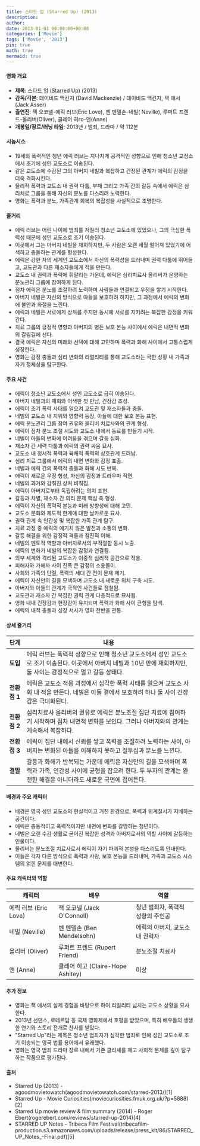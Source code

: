 ```yaml
---
title: 스타드 업 (Starred Up) (2013)
description: 
author: 
date: 2013-01-01 00:00:00+00:00
categories: ['Movie']
tags: ['Movie', '2013']
pin: true
math: true
mermaid: true
---
```

#### 영화 개요

- **제목**: 스타드 업 (Starred Up) (2013)  
- **감독/각본**: 데이비드 맥킨지 (David Mackenzie) / 데이비드 맥킨지, 잭 애서(Jack Asser)  
- **출연진**: 잭 오코넬-에릭 러브(Eric Love), 벤 멘델손-네빌( Neville), 루퍼트 프렌드-올리버(Oliver), 클레어 히го-앤(Anne)  
- **개봉일/장르/러닝 타임**: 2013년 / 범죄, 드라마 / 약 112분  

#### 시놉시스

- 19세의 폭력적인 청년 에릭 러브는 지나치게 공격적인 성향으로 인해 청소년 교정소에서 조기에 성인 교도소로 이송된다.  
- 같은 교도소에 수감된 그의 아버지 네빌과 복잡하고 긴장된 관계가 에릭의 감정을 더욱 격화시킨다.  
- 물리적 폭력과 교도소 내 권력 다툼, 부패 그리고 가족 간의 갈등 속에서 에릭은 심리치료 그룹을 통해 자신의 분노를 다스리려 노력한다.  
- 영화는 폭력과 분노, 가족관계 회복의 복잡성을 사실적으로 조명한다.

#### 줄거리

- 에릭 러브는 어린 나이에 범죄를 저질러 청소년 교도소에 있었으나, 그의 극심한 폭력성 때문에 성인 교도소로 조기 이송된다.  
- 이곳에서 그는 아버지 네빌을 재회하지만, 두 사람은 오랜 세월 떨어져 있었기에 어색하고 충돌하는 관계를 형성한다.  
- 에릭은 강한 자의 세계인 교도소에서 자신의 폭력성을 드러내며 권력 다툼에 뛰어들고, 교도관과 다른 재소자들에게 적을 만든다.  
- 교도소 내 권력과 폭력에 휘말리는 가운데, 에릭은 심리치료사 올리버가 운영하는 분노관리 그룹에 참여하게 된다.  
- 점차 에릭은 분노를 조절하려 노력하며 사람들과 연결되고 우정을 쌓기 시작한다.  
- 아버지 네빌은 자신의 방식으로 아들을 보호하려 하지만, 그 과정에서 에릭의 변화에 불안과 좌절을 느낀다.  
- 에릭과 네빌은 서로에게 상처를 주지만 동시에 서로를 지키려는 복잡한 감정을 키워간다.  
- 치료 그룹의 긍정적 영향과 아버지의 병든 보호 본능 사이에서 에릭은 내면적 변화의 갈림길에 선다.  
- 결국 에릭은 자신의 미래와 선택에 대해 고민하며 폭력과 화해 사이에서 고통스럽게 성장한다.  
- 영화는 감정 충돌과 심리 변화의 리얼리티를 통해 교도소라는 극한 상황 내 가족과 자기 정체성을 탐구한다.

#### 주요 사건

- 에릭이 청소년 교도소에서 성인 교도소로 급히 이송된다.  
- 아버지 네빌과의 재회와 어색한 첫 만남, 긴장감 조성.  
- 에릭이 초기 폭력 사태를 일으켜 교도관 및 재소자들과 충돌.  
- 네빌의 교도소 내 지위와 영향력 등장, 아들에 대한 보호 본능 표현.  
- 에릭 분노관리 그룹 참여 권유와 올리버 치료사와의 관계 형성.  
- 에릭이 점차 분노 조절 시도와 교도소 내에서 동료를 만들기 시작.  
- 네빌이 아들의 변화에 어려움을 겪으며 갈등 심화.  
- 재소자 간 세력 다툼과 에릭의 권력 싸움 묘사.  
- 교도소 내 정서적 폭력과 육체적 폭력의 상호관계 드러남.  
- 심리 치료 그룹에서 에릭의 내면 변화와 감정 표출.  
- 네빌과 에릭 간의 폭력적 충돌과 화해 시도 반복.  
- 에릭이 새로운 우정 형성, 자신의 감정과 트라우마 직면.  
- 네빌의 과거와 감춰진 상처 비춰짐.  
- 에릭이 아버지로부터 독립하려는 의지 표현.  
- 갈등과 차별, 재소자 간 의리 문제 핵심 축 형성.  
- 에릭이 자신의 폭력적 본능과 미래 방향성에 대해 고민.  
- 교도소 문화와 제도적 한계에 대한 날카로운 묘사.  
- 권력 관계 속 인간성 및 복잡한 가족 관계 탐구.  
- 치료 과정 중 에릭의 예기치 않은 발전과 소통의 변화.  
- 갈등 해결을 위한 감정적 격돌과 점진적 이해.  
- 네빌의 멘토적 역할과 아버지로서의 부적절함 동시 노출.  
- 에릭의 변화가 네빌의 복잡한 감정과 연결됨.  
- 외부 세계와 격리된 교도소가 이중적 심리적 공간으로 작용.  
- 피해자와 가해자 사이 진폭 큰 감정의 소용돌이.  
- 사회와 가족의 단절, 폭력의 세대 간 전이 문제 제기.  
- 에릭이 자신만의 길을 모색하며 교도소 내 새로운 위치 구축 시도.  
- 아버지와 아들의 관계가 극적인 사건들로 점철됨.  
- 교도관과 재소자 간 복잡한 권력 관계 다층적으로 묘사됨.  
- 영화 내내 긴장감과 현장감이 유지되며 폭력과 화해 사이 균형을 탐색.  
- 에릭의 내적 충돌과 성장 서사가 영화 전반을 관통.

#### 상세 줄거리

| **단계** | **내용** |
|----------|----------|
| **도입** | 에릭 러브는 폭력적 성향으로 인해 청소년 교도소에서 성인 교도소로 조기 이송된다. 이곳에서 아버지 네빌과 10년 만에 재회하지만, 둘 사이는 감정적으로 멀고 갈등 상태다. |
| **전환점 1** | 에릭은 교도소 적응 과정에서 심각한 폭력 사태를 일으켜 교도소 사회 내 적을 만든다. 네빌은 아들 곁에서 보호하려 하나 둘 사이 긴장감은 극대화된다. |
| **전환점 2** | 심리치료사 올리버의 권유로 에릭은 분노조절 집단 치료에 참여하기 시작하며 점차 내면적 변화를 보인다. 그러나 아버지와의 관계는 계속해서 복잡하다. |
| **전환점 3** | 에릭이 집단 내에서 신뢰를 쌓고 폭력을 조절하려 노력하는 사이, 아버지는 변화된 아들을 이해하지 못하고 질투심과 분노를 느낀다. |
| **결말** | 갈등과 화해가 반복되는 가운데 에릭은 자신만의 길을 모색하며 폭력과 가족, 인간성 사이에 균형을 잡으려 한다. 두 부자의 관계는 완전한 해결은 아니더라도 새로운 국면에 접어든다. |

#### 배경과 주요 캐릭터

- 배경은 영국 성인 교도소의 현실적이고 거친 환경으로, 폭력과 위계질서가 지배하는 공간이다.  
- 에릭은 충동적이고 폭력적이지만 내면에 변화를 갈망하는 청년이다.  
- 네빌은 오랜 수감 생활로 굳어진 복잡한 성격과 아버지로서의 역할 사이에 갈등하는 인물이다.  
- 올리버는 분노조절 치료사로서 에릭이 자기 파괴적 본성을 다스리도록 안내한다.  
- 이들은 각자 다른 방식으로 폭력과 사랑, 보호 본능을 드러내며, 가족과 교도소 시스템의 얽힌 문제를 대변한다.

#### 주요 캐릭터와 역할

| **캐릭터** | **배우** | **역할** |
|------------|----------|----------|
| 에릭 러브 (Eric Love) | 잭 오코넬 (Jack O'Connell) | 청년 범죄자, 폭력적 성향의 주인공 |
| 네빌 (Neville) | 벤 멘델손 (Ben Mendelsohn) | 에릭의 아버지, 교도소 내 권력자 |
| 올리버 (Oliver) | 루퍼트 프렌드 (Rupert Friend) | 분노조절 치료사 |
| 앤 (Anne) | 클레어 히고 (Claire-Hope Ashitey) | 미상 |

#### 추가 정보

- 영화는 잭 애서의 실제 경험을 바탕으로 하여 리얼리티 넘치는 교도소 상황을 묘사한다.  
- 2013년 선댄스, 로테르담 등 국제 영화제에서 호평을 받았으며, 특히 배우들의 생생한 연기와 스토리 전개로 찬사를 받았다.  
- "Starred Up"라는 제목은 청소년 범죄자가 심각한 범죄로 인해 성인 교도소로 조기 이송되는 영국 법률 용어에서 유래했다.  
- 영화는 영국 범죄 드라마 장르 내에서 기존 클리셰를 깨고 사회적 문제를 깊이 탐구하는 작품으로 평가된다.

#### 출처

- Starred Up (2013) - agoodmovietowatch(agoodmovietowatch.com/starred-2013/)[1]  
- Starred Up - Movie Curiosities(moviecuriosities.fmuk.org.uk/?p=5888)[2]  
- Starred Up movie review & film summary (2014) - Roger Ebert(rogerebert.com/reviews/starred-up-2014)[4]  
- STARRED UP Notes - Tribeca Film Festival(tribecafilm-production.s3.amazonaws.com/uploads/release/press_kit/86/STARRED_UP_Notes_-Final.pdf)[5]
